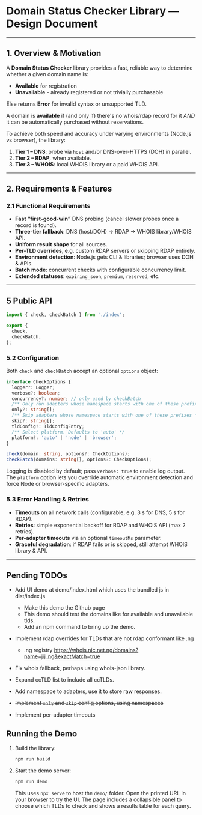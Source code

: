 # Domain Status Checker Library — Design Document

---

## 1. Overview & Motivation

A **Domain Status Checker** library provides a fast, reliable way to determine whether a given domain name is:

* **Available** for registration
* **Unavailable** - already registered or not trivially purchasable

Else returns **Error** for invalid syntax or unsupported TLD.

A domain is **available** if (and only if) there's no whois/rdap record for it *AND* it can be automatically purchased without reservations.


To achieve both speed and accuracy under varying environments (Node.js vs browser), the library:

1. **Tier&nbsp;1 – DNS**: probe via `host` and/or DNS-over-HTTPS (DOH) in parallel.
2. **Tier&nbsp;2 – RDAP**, when available.
3. **Tier&nbsp;3 – WHOIS**: local WHOIS library or a paid WHOIS API.

---

## 2. Requirements & Features

### 2.1 Functional Requirements

* **Fast “first-good-win”** DNS probing (cancel slower probes once a record is found).
* **Three-tier fallback**: DNS (host/DOH) → RDAP → WHOIS library/WHOIS API.
* **Uniform result shape** for all sources.
* **Per-TLD overrides**, e.g. custom RDAP servers or skipping RDAP entirely.
* **Environment detection**: Node.js gets CLI & libraries; browser uses DOH & APIs.
* **Batch mode**: concurrent checks with configurable concurrency limit.
* **Extended statuses**: `expiring_soon`, `premium`, `reserved`, etc.

---

## 5 Public API

```ts
import { check, checkBatch } from './index';

export {
  check,
  checkBatch,
};
```

### 5.2 Configuration

Both `check` and `checkBatch` accept an optional `options` object:

```ts
interface CheckOptions {
  logger?: Logger;
  verbose?: boolean;
  concurrency?: number; // only used by checkBatch
  /** Only run adapters whose namespace starts with one of these prefixes */
  only?: string[];
  /** Skip adapters whose namespace starts with one of these prefixes */
  skip?: string[];
  tldConfig?: TldConfigEntry;
  /** Select platform. Defaults to 'auto' */
  platform?: 'auto' | 'node' | 'browser';
}

check(domain: string, options?: CheckOptions);
checkBatch(domains: string[], options?: CheckOptions);
```

Logging is disabled by default; pass `verbose: true` to enable log output.
The `platform` option lets you override automatic environment detection and force
Node or browser-specific adapters.

### 5.3 Error Handling & Retries

* **Timeouts** on all network calls (configurable, e.g. 3 s for DNS, 5 s for RDAP).
* **Retries**: simple exponential backoff for RDAP and WHOIS API (max 2 retries).
* **Per-adapter timeouts** via an optional `timeoutMs` parameter.
* **Graceful degradation**: if RDAP fails or is skipped, still attempt WHOIS library & API.

---


## Pending TODOs

* Add UI demo at demo/index.html which uses the bundled js in dist/index.js
  * Make this demo the Github page
  * This demo should test the domains like for available and unavailable tlds.
  * Add an npm command to bring up the demo.

* Implement rdap overrides for TLDs that are not rdap conformant like .ng
  * .ng registry https://whois.nic.net.ng/domains?name=jiji.ng&exactMatch=true
* Fix whois fallback, perhaps using whois-json library.
* Expand ccTLD list to include all ccTLDs.
* Add namespace to adapters, use it to store raw responses.
* ~~Implement `only` and `skip` config options, using namespaces~~
* ~~Implement per-adapter timeouts~~

## Running the Demo

1. Build the library:

   ```bash
   npm run build
   ```

2. Start the demo server:

   ```bash
   npm run demo
   ```

   This uses `npx serve` to host the `demo/` folder. Open the printed URL in your browser to try the UI.
   The page includes a collapsible panel to choose which TLDs to check and
   shows a results table for each query.
